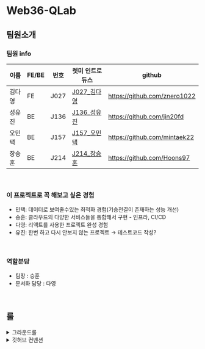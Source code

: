 # Web36-QLab

## 팀원소개

### 팀원 info

| **이름** | FE/BE | **번호** | **렛미 인트로듀스**                                                                 | **github**                   |
| -------- | ----- | -------- | ----------------------------------------------------------------------------------- | ---------------------------- |
| 김다영   | FE    | J027     | [J027\_김다영](https://www.notion.so/J027_-f94bbd9fb8ce41119334d5b7229690b2?pvs=21) | https://github.com/znero1022 |
| 성유진   | BE    | J136     | [J136\_성유진](https://www.notion.so/J136_-5fa4cdd0695046bbb972d4c0d10d65c6?pvs=21) | https://github.com/jin20fd   |
| 오민택   | BE    | J157     | [J157\_오민택](https://www.notion.so/J157_-5e9746aa49cd4095967ff44a73cebf48?pvs=21) | https://github.com/mintaek22 |
| 장승훈   | BE    | J214     | [J214\_장승훈](https://www.notion.so/J214_-955d4d79a2c84f17a51a38907bdf4b99?pvs=21) | https://github.com/Hoons97   |

<br>

### 이 프로젝트로 꼭 해보고 싶은 경험

- 민택: 데이터로 보여줄수있는 최적화 경험(기승전결이 존재하는 성능 개선)
- 승훈: 클라우드의 다양한 서비스들을 통합해서 구현 - 인프라, CI/CD
- 다영: 리액트를 사용한 프로젝트 완성 경험
- 유진: 한번 하고 다시 안보지 않는 프로젝트 → 테스트코드 작성?

<br>

### 역할분담

- 팀장 : 승훈
- 문서화 담당 : 다영

<br>

## 룰

<details>
<summary>그라운드룰</summary>

### 에티튜드

- 솔직하게 말하기
  - 못 하겠으면 못 하겠다고 말하기
- 약속시간 잘 지키기
  - 지각한 사람이 커피 쏘기
- 슬렉 전체 멘션에는 반드시 답장하기
  - 코어타임 시 30분 내 확인하기
- **10 to 7** 코어타임 엄수!

<br>

### 결정 방법

1. 의견이 갈리면 선 토론
2. 토론 후 투표하기
3. 투표가 동점이 나오는 경우 팀장 or 멘토님 의견에 따르기

<br>

### 스크럼 규칙

- 매일 스크럼 30분
- 스크럼은 짧게 핵심만 말하기

<br>

### 온라인 규칙

- 코어타임 내 줌으로 화면공유

<br>

### 오프라인 규칙

> 오프라인 위치 : https://naver.me/FrllvpCa

- 1주차는 주 4회 만남
- 이후 주 2회 오프라인 → 화, 목

<br>

</details>

<details>
<summary>깃허브 컨벤션</summary>

## 깃허브 컨벤션

### 브랜치 전략

> gitflow 전략을 따른다.

<aside>
✔️

- **master** : 제품으로 출시될 수 있는 브랜치
- **develop** : 다음 출시 버전을 개발하는 브랜치
- **feature** : 기능을 개발하는 브랜치
</aside>

**브렌치 명 컨벤션**

<aside>
✔️

main
dev
dev-be
dev-fe
feature-[be/fe]-[#이슈번호]

</aside>

- 예시
  ```mermaid
  gitGraph
      commit
      branch dev
      checkout dev
      branch dev-be
      branch dev-fe
      checkout dev-be
      branch "feature-be-#1"
      commit
      commit
      checkout dev-be
      merge "feature-be-#1"
      checkout dev
      merge dev-be
      checkout dev-fe
      branch "feature-fe-#2"
      commit
      commit
      checkout dev-fe
      merge "feature-fe-#2"
      checkout dev
      merge dev-fe
      checkout main
      merge dev
  ```

### Commit 네이밍 - Conventional Commits

### 기본 형식

```arduino
<type>[optional scope]: <description>
[optional body]
[optional footer]
```

### 요소 설명

1. **type**: 커밋의 종류를 나타내며, 일반적으로 다음과 같은 타입 사용
   - `feat`: 새로운 기능 추가
   - `fix`: 버그 수정
   - `docs`: 문서 수정
   - `style`: 코드 포맷팅, 세미콜론 누락 등 (로직 변화 없음)
   - `refactor`: 코드 리팩토링 (기능 변화 없음)
   - `test`: 테스트 추가 또는 수정
   - `chore`: 빌드 프로세스 또는 보조 도구 변경
2. **optional scope**: 변경 사항의 범위를 나타냄. (ex. 특정 모듈이나 컴포넌트를 지칭)
3. **description**: 변경 내용을 간결하게 설명. 명령형으로 작성
4. **optional body**: 변경 사항에 대한 자세한 설명을 추가. 복잡한 변경 사항이나 이유 등을 설명
5. **optional footer**: 이곳에는 관련된 이슈 번호나 브레이킹 체인지에 대한 정보를 추가

### PR 형식

- **제목 (필수)**: 변경/추가 사항의 요약
  - `[이슈번호] 제목`
- **설명 (필수)**: 변경/추가 내역 및 설명, 주요 변경 사항, 관련된 Issue 번호
- **스크린샷 또는 데모** (선택 사항)

### 이슈 / PR

**이슈 / PR 단위**

> 이슈 단위로 PR 작성

- PR이 100줄 넘지 않게
- 이슈 단위는 작업시간 기준 6시간

**이슈태그**

- `FE`
- `BE`
- `INFRA`
- `PLAN`
- `BUG`
- `TEST`
- `REFACTOR`
- `DESIGN`

### 코드 리뷰

- 팀원전체가 `승인` 또는 `리뷰`해야 머지가 가능함
  - 기본 : `승인`
  - 필요시 : `리뷰` 진행
- 승인 / 리뷰 제한시간 **24시간**
  - 하루에 한번은 꼭 확인해보기

</details>
